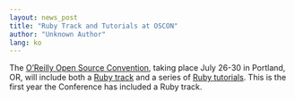 ```yaml
---
layout: news_post
title: "Ruby Track and Tutorials at OSCON"
author: "Unknown Author"
lang: ko
---
```


The [O’Reilly Open Source Convention][1], taking place July 26-30 in
Portland, OR, will include both a [Ruby track][2] and a series of [Ruby
tutorials][3]. This is the first year the Conference has included a Ruby
track.



[1]: http://conferences.oreilly.com/os2004 "OSCON"
[2]: http://conferences.oreillynet.com/pub/w/29/track_ruby.html 
[3]: http://conferences.oreillynet.com/pub/w/29/tutorial_ruby.html 
